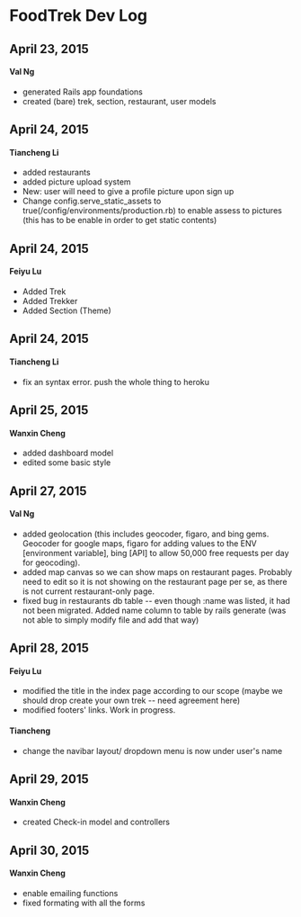 # FoodTrek Dev Log

## April 23, 2015
#### Val Ng
- generated Rails app foundations
- created (bare) trek, section, restaurant, user models

## April 24, 2015
#### Tiancheng Li
- added restaurants 
- added picture upload system 
- New: user will need to give a profile picture upon sign up
- Change config.serve_static_assets to true(/config/environments/production.rb) to enable assess to pictures (this has to be enable in order to get static contents)

## April 24, 2015
#### Feiyu Lu
- Added Trek 
- Added Trekker
- Added Section (Theme)

## April 24, 2015
#### Tiancheng Li
- fix an syntax error. push the whole thing to heroku

## April 25, 2015
#### Wanxin Cheng
- added dashboard model
- edited some basic style

## April 27, 2015
#### Val Ng
- added geolocation (this includes geocoder, figaro, and bing gems. Geocoder for google maps, figaro for adding values to the ENV [environment variable], bing [API] to allow 50,000 free requests per day for geocoding).
- added map canvas so we can show maps on restaurant pages. Probably need to edit so it is not showing on the restaurant page per se, as there is not current restaurant-only page.
- fixed bug in restaurants db table -- even though :name was listed, it had not been migrated. Added name column to table by rails generate (was not able to simply modify file and add that way)

## April 28, 2015
#### Feiyu Lu
- modified the title in the index page according to our scope (maybe we should drop create your own trek -- need agreement here)
- modified footers' links. Work in progress.

#### Tiancheng 
- change the navibar layout/ dropdown menu is now under user's name

## April 29, 2015
#### Wanxin Cheng
- created Check-in model and controllers 

## April 30, 2015
#### Wanxin Cheng
- enable emailing functions
- fixed formating with all the forms



